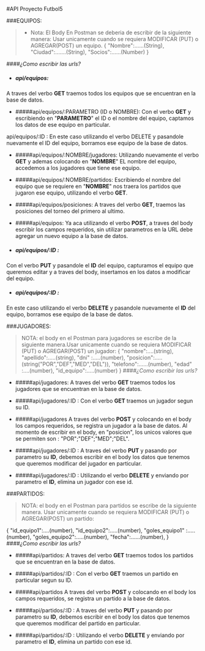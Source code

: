 #API Proyecto Futbol5

###EQUIPOS:
>* Nota: El Body En  Postman se deberia de escribir de la siguiente manera:
Usar unicamente cuando se requiera MODIFICAR (PUT) o AGREGAR(POST) un equipo.
{ 
"Nombre":......(String),
"Ciudad":.......(String),
"Socios":......(Number) 
}

####*¿Como escribir las urls?*

- ##### api/equipos:
A traves del verbo **GET** traemos todos los equipos que se encuentran en la base de datos.

- #####api/equipos/:PARAMETRO (ID o NOMBRE):
Con el verbo **GET** y escribiendo en "**PARAMETRO**" el ID o el nombre del equipo, captamos los datos de ese equipo en particular.

api/equipos/:ID :
En este caso utilizando el verbo DELETE y pasandole nuevamente el ID del equipo, borramos ese equipo de la base de datos.

- #####api/equipos/:NOMBRE/jugadores:
Utilizando nuevamente el verbo **GET** y ademas colocando en "**NOMBRE**" EL nombre del equipo, accedemos a los jugadores que tiene ese equipo.

- #####api/equipos/:NOMBRE/partidos:
Escribiendo el nombre del equipo que se requiere en "**NOMBRE**" nos traera los partidos que jugaron ese equipo, utilizando el verbo **GET**.

- #####api/equipos/posiciones:
A traves del verbo **GET**, traemos las posiciones del torneo del primero al ultimo.

- #####api/equipos:
Ya aca utilizando el verbo **POST**, a traves del body escribir los campos requeridos, sin utilizar parametros en la URL debe agregar un nuevo equipo a la base de datos.

- ##### api/equipos/:ID :
Con el verbo **PUT** y pasandole el **ID** del equipo, capturamos el equipo que queremos editar y a traves del body, insertamos en los datos a modificar del equipo.

- ##### api/equipos/:ID :
En este caso utilizando el verbo **DELETE** y pasandole nuevamente el **ID** del equipo, borramos ese equipo de la base de datos.


###JUGADORES:
> NOTA: el body en el Postman para jugadores se escribe de la siguiente manera.Usar unicamente cuando se requiera MODIFICAR (PUT) o AGREGAR(POST) un jugador:
{
"nombre":....(string),
"apellido":.....(string),
"dni" :.....(number), 
"posicion":.....(string("POR","DEF","MED","DEL")),
"telefono":......(number), 
"edad" :....(number), 
"id_equipo":.....(number) 
}
####*¿Como escribir las urls?*

- #####api/jugadores:
A traves del verbo **GET** traemos todos los jugadores que se encuentran en la base de datos.

- #####api/jugadores/:ID :
Con el verbo **GET** traemos un jugador segun su ID.

- #####api/jugadores
A traves del verbo **POST** y colocando en el body los campos requeridos, se registra un jugador a la base de datos.  Al momento de escribir en el body, en "posicion", los unicos valores que se permiten son : "POR";"DEF";"MED";"DEL".

- #####api/jugadores/:ID :
A traves del verbo **PUT** y pasando por parametro su **ID**, debemos escribir en el body los datos que tenemos que queremos modificar del jugador en particular.

- #####api/jugadores/:ID :
Utilizando el verbo **DELETE** y enviando por parametro el **ID**, elimina un jugador con ese id.


###PARTIDOS: 
> NOTA: el body en el Postman para partidos se escribe de la siguiente manera. Usar unicamente cuando se requiera MODIFICAR (PUT) o AGREGAR(POST) un partido:

{
"id_equipo1":....(number),
"id_equipo2":.....(number),
"goles_equipo1" :.....(number), 
"goles_equipo2":.....(number),
"fecha":......(number), 
}
####*¿Como escribir las urls?*

- #####api/partidos:
A traves del verbo **GET** traemos todos los partidos que se encuentran en la base de datos.

- #####api/partidos/:ID :
Con el verbo **GET** traemos un partido en particular segun su ID.

- #####api/partidos
A traves del verbo **POST** y colocando en el body los campos requeridos, se registra un partido a la base de datos. 

- #####api/partidos/:ID :
A traves del verbo **PUT** y pasando por parametro su **ID**, debemos escribir en el body los datos que tenemos que queremos modificar del partido en particular.

- #####api/partidos/:ID :
Utilizando el verbo **DELETE** y enviando por parametro el **ID**, elimina un partido con ese id.
